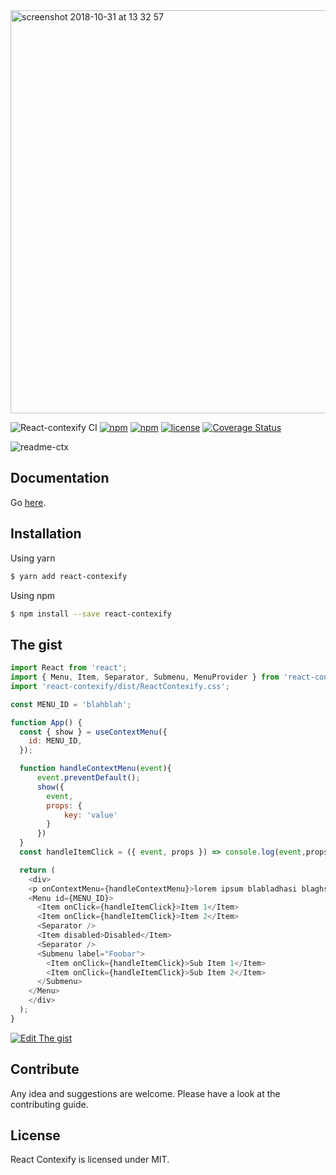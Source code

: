 <img width="645" alt="screenshot 2018-10-31 at 13 32 57" src="https://user-images.githubusercontent.com/5574267/47815610-1806fa00-dd51-11e8-981b-2f680244ae29.png">

![React-contexify CI](https://github.com/fkhadra/react-contexify/workflows/React-contexify%20CI/badge.svg) [![npm](https://img.shields.io/npm/dm/react-contexify.svg)]() [![npm](https://img.shields.io/npm/v/react-contexify.svg)]() [![license](https://img.shields.io/github/license/fkhadra/react-contexify.svg?maxAge=2592000)]() [![Coverage Status](https://coveralls.io/repos/github/fkhadra/react-contexify/badge.svg?branch=master)](https://coveralls.io/github/fkhadra/react-contexify?branch=master)

![readme-ctx](https://user-images.githubusercontent.com/5574267/29753912-43c54008-8b7b-11e7-9627-258fde1ffddd.gif)

## Documentation

Go [here](https://fkhadra.github.io/react-contexify). 

## Installation

Using yarn

```sh
$ yarn add react-contexify
```

Using npm

```sh
$ npm install --save react-contexify
```

## The gist

```js
import React from 'react';
import { Menu, Item, Separator, Submenu, MenuProvider } from 'react-contexify';
import 'react-contexify/dist/ReactContexify.css';

const MENU_ID = 'blahblah';

function App() {
  const { show } = useContextMenu({
    id: MENU_ID,
  });

  function handleContextMenu(event){
      event.preventDefault();
      show({
        event,
        props: {
            key: 'value'
        }
      })
  }
  const handleItemClick = ({ event, props }) => console.log(event,props);

  return (
    <div>
    <p onContextMenu={handleContextMenu}>lorem ipsum blabladhasi blaghs blah</p>  
    <Menu id={MENU_ID}>
      <Item onClick={handleItemClick}>Item 1</Item>
      <Item onClick={handleItemClick}>Item 2</Item>
      <Separator />
      <Item disabled>Disabled</Item>
      <Separator />
      <Submenu label="Foobar">
        <Item onClick={handleItemClick}>Sub Item 1</Item>
        <Item onClick={handleItemClick}>Sub Item 2</Item>
      </Submenu>
    </Menu>
    </div>
  );
}
```

[![Edit The gist](https://codesandbox.io/static/img/play-codesandbox.svg)](https://codesandbox.io/s/the-gist-gf1tl?fontsize=14&hidenavigation=1&theme=dark)

## Contribute

Any idea and suggestions are welcome. Please have a look at the contributing guide.

## License

React Contexify is licensed under MIT. 
